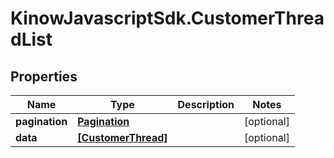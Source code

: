 # KinowJavascriptSdk.CustomerThreadList

## Properties
Name | Type | Description | Notes
------------ | ------------- | ------------- | -------------
**pagination** | [**Pagination**](Pagination.md) |  | [optional] 
**data** | [**[CustomerThread]**](CustomerThread.md) |  | [optional] 



